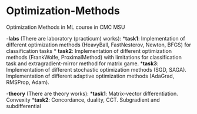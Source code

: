 # Optimization-Methods
Optimization Methods in ML course in CMC MSU

-__labs__ (There are laboratory (practicum) works):
  *__task1__: Implementation of different optimization methods (HeavyBall, FastNesterov, Newton, BFGS) for classification tasks
    * __task2__: Implementation of different optimization methods (FrankWolfe, ProximalMethod) with limitations for classification task and extragradient-mirror method for matrix game.
    *__task3__: Implementation of different stochastic optimization methods (SGD, SAGA). Implementation of different adaptive optimization methods (AdaGrad, RMSProp, Adam).

-__theory__ (There are theory works):
    *__task1__: Matrix-vector differentiation. Сonvexity
    *__task2__: Concordance, duality, CCT. Subgradient and subdifferential
